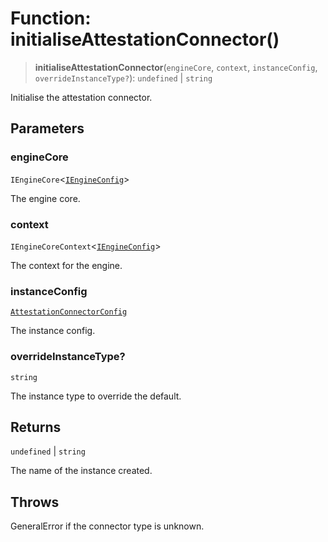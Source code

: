 # Function: initialiseAttestationConnector()

> **initialiseAttestationConnector**(`engineCore`, `context`, `instanceConfig`, `overrideInstanceType?`): `undefined` \| `string`

Initialise the attestation connector.

## Parameters

### engineCore

`IEngineCore`\<[`IEngineConfig`](../interfaces/IEngineConfig.md)\>

The engine core.

### context

`IEngineCoreContext`\<[`IEngineConfig`](../interfaces/IEngineConfig.md)\>

The context for the engine.

### instanceConfig

[`AttestationConnectorConfig`](../type-aliases/AttestationConnectorConfig.md)

The instance config.

### overrideInstanceType?

`string`

The instance type to override the default.

## Returns

`undefined` \| `string`

The name of the instance created.

## Throws

GeneralError if the connector type is unknown.
